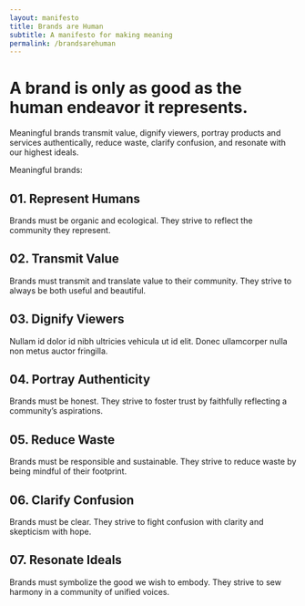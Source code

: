 ```yaml
---
layout: manifesto
title: Brands are Human
subtitle: A manifesto for making meaning
permalink: /brandsarehuman
---
```


# A brand is only as good as the human endeavor it represents. 

Meaningful brands transmit value, dignify viewers, portray products and services authentically, reduce waste, clarify confusion, and resonate with our highest ideals.

Meaningful brands:


## 01. Represent Humans
Brands must be organic and ecological. They strive to reflect the community they represent.

## 02. Transmit Value
Brands must transmit and translate value to their community. They strive to always be both useful and beautiful.

## 03. Dignify Viewers
Nullam id dolor id nibh ultricies vehicula ut id elit. Donec ullamcorper nulla non metus auctor fringilla.

## 04. Portray Authenticity
Brands must be honest. They strive to foster trust by faithfully reflecting a community’s aspirations.

## 05. Reduce Waste
Brands must be responsible and sustainable. They strive to reduce waste by being mindful of their footprint.
 
## 06. Clarify Confusion
Brands must be clear. They strive to fight confusion with clarity and skepticism with hope.

## 07. Resonate Ideals
Brands must symbolize the good we wish to embody. They strive to sew harmony in a community of unified voices.
